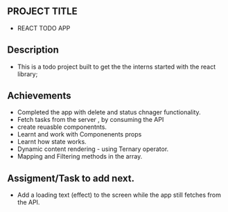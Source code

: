 ## PROJECT TITLE 
 - REACT TODO APP
##  Description
- This is a todo project built to get the the interns started with the react library;
  
## Achievements
- Completed the app with delete and status chnager functionality.
- Fetch tasks from the server , by consuming the API
- create reuasble componentnts.
- Learnt and work with Componenents props
- Learnt how state works. 
- Dynamic content rendering - using Ternary operator.
- Mapping and Filtering methods in the array.


## Assigment/Task to add next.
- Add a loading  text (effect) to the screen while the app still fetches from the API.


